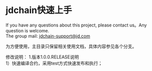 jdchain快速上手
====
If you have any questions about this project, please contact us。Any question is welcome.  
The group mail: [jdchain-support@jd.com](jdchain-support@jd.com)

为方便使用，主目录只保留相关使用文档，具体内容参见各个分支。

修改说明：
1.版本1.0.0.RELEASE说明  
1）快速编译合约，采用test方式快速发布和执行；  






